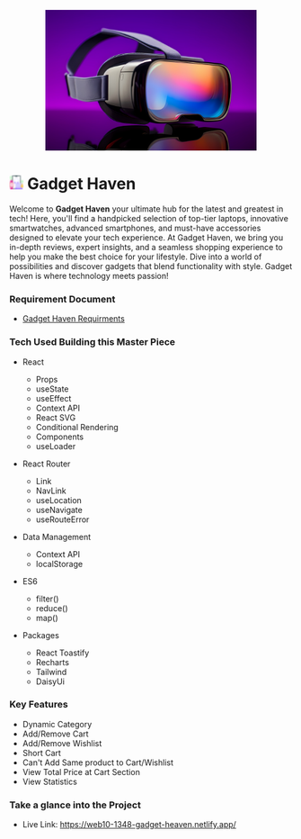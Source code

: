 <p align="center"><img src="./src/assets/banner.jpg" height="250px"></p>

# <img src="./src/assets/favicon-16x16.png" height="25px"> Gadget Haven

Welcome to **Gadget Haven** your ultimate hub for the latest and greatest in tech! Here, you'll find a handpicked selection of top-tier laptops, innovative smartwatches, advanced smartphones, and must-have accessories designed to elevate your tech experience. At Gadget Haven, we bring you in-depth reviews, expert insights, and a seamless shopping experience to help you make the best choice for your lifestyle. Dive into a world of possibilities and discover gadgets that blend functionality with style. Gadget Haven is where technology meets passion!

### Requirement Document

-   <a href="https://drive.google.com/file/d/10gM45KcyU0gpfnJxn9rvJhckNfDRyfLJ/view?usp=sharing">Gadget Haven Requirments</a>

### Tech Used Building this Master Piece

-   React

    -   Props
    -   useState
    -   useEffect
    -   Context API
    -   React SVG
    -   Conditional Rendering
    -   Components
    -   useLoader

-   React Router

    -   Link
    -   NavLink
    -   useLocation
    -   useNavigate
    -   useRouteError

-   Data Management

    -   Context API
    -   localStorage

-   ES6
    -   filter()
    -   reduce()
    -   map()

- Packages
  - React Toastify
  - Recharts
  - Tailwind
  - DaisyUi

### Key Features

-   Dynamic Category
-   Add/Remove Cart
-   Add/Remove Wishlist
-   Short Cart
-   Can't Add Same product to Cart/Wishlist
-   View Total Price at Cart Section
-   View Statistics

### Take a glance into the Project

-   Live Link: <https://web10-1348-gadget-heaven.netlify.app/>
